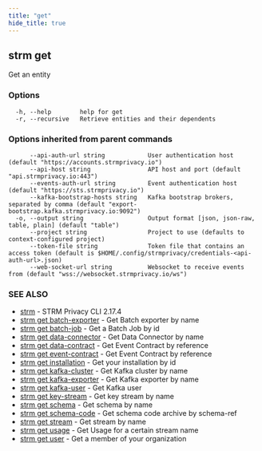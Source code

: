 ```yaml
---
title: "get"
hide_title: true
---
```

## strm get

Get an entity

### Options

```
  -h, --help        help for get
  -r, --recursive   Retrieve entities and their dependents
```

### Options inherited from parent commands

```
      --api-auth-url string            User authentication host (default "https://accounts.strmprivacy.io")
      --api-host string                API host and port (default "api.strmprivacy.io:443")
      --events-auth-url string         Event authentication host (default "https://sts.strmprivacy.io")
      --kafka-bootstrap-hosts string   Kafka bootstrap brokers, separated by comma (default "export-bootstrap.kafka.strmprivacy.io:9092")
  -o, --output string                  Output format [json, json-raw, table, plain] (default "table")
      --project string                 Project to use (defaults to context-configured project)
      --token-file string              Token file that contains an access token (default is $HOME/.config/strmprivacy/credentials-<api-auth-url>.json)
      --web-socket-url string          Websocket to receive events from (default "wss://websocket.strmprivacy.io/ws")
```

### SEE ALSO

* [strm](docs/04-reference/01-cli-reference/strm/index.md)	 - STRM Privacy CLI 2.17.4
* [strm get batch-exporter](docs/04-reference/01-cli-reference/strm/get/batch-exporter.md)	 - Get Batch exporter by name
* [strm get batch-job](docs/04-reference/01-cli-reference/strm/get/batch-job.md)	 - Get a Batch Job by id
* [strm get data-connector](docs/04-reference/01-cli-reference/strm/get/data-connector.md)	 - Get Data Connector by name
* [strm get data-contract](docs/04-reference/01-cli-reference/strm/get/data-contract.md)	 - Get Event Contract by reference
* [strm get event-contract](docs/04-reference/01-cli-reference/strm/get/event-contract.md)	 - Get Event Contract by reference
* [strm get installation](docs/04-reference/01-cli-reference/strm/get/installation.md)	 - Get your installation by id
* [strm get kafka-cluster](docs/04-reference/01-cli-reference/strm/get/kafka-cluster.md)	 - Get Kafka cluster by name
* [strm get kafka-exporter](docs/04-reference/01-cli-reference/strm/get/kafka-exporter.md)	 - Get Kafka exporter by name
* [strm get kafka-user](docs/04-reference/01-cli-reference/strm/get/kafka-user.md)	 - Get Kafka user
* [strm get key-stream](docs/04-reference/01-cli-reference/strm/get/key-stream.md)	 - Get key stream by name
* [strm get schema](docs/04-reference/01-cli-reference/strm/get/schema.md)	 - Get schema by name
* [strm get schema-code](docs/04-reference/01-cli-reference/strm/get/schema-code.md)	 - Get schema code archive by schema-ref
* [strm get stream](docs/04-reference/01-cli-reference/strm/get/stream.md)	 - Get stream by name
* [strm get usage](docs/04-reference/01-cli-reference/strm/get/usage.md)	 - Get Usage for a certain stream name
* [strm get user](docs/04-reference/01-cli-reference/strm/get/user.md)	 - Get a member of your organization

